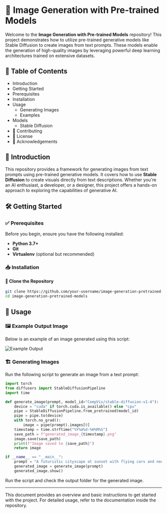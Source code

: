 # 🚀 Image Generation with Pre-trained Models

Welcome to the **Image Generation with Pre-trained Models** repository! This project demonstrates how to utilize pre-trained generative models like Stable Diffusion to create images from text prompts. These models enable the generation of high-quality images by leveraging powerful deep learning architectures trained on extensive datasets.

## 📖 Table of Contents
- Introduction
- Getting Started
- Prerequisites
- Installation
- Usage
  - Generating Images
  - Examples
- Models
  - Stable Diffusion
- 🤝 Contributing
- 📜 License
- 🙌 Acknowledgements

## 🌟 Introduction
This repository provides a framework for generating images from text prompts using pre-trained generative models. It covers how to use **Stable Diffusion** to create visuals directly from text descriptions. Whether you're an AI enthusiast, a developer, or a designer, this project offers a hands-on approach to exploring the capabilities of generative AI.

## 🛠 Getting Started

### ✅ Prerequisites
Before you begin, ensure you have the following installed:

- **Python 3.7+**
- **Git**
- **Virtualenv** (optional but recommended)

### 📥 Installation
#### 🔹 Clone the Repository
```sh
git clone https://github.com/your-username/image-generation-pretrained-models.git
cd image-generation-pretrained-models
```

## 🎨 Usage

### 🖼 Example Output Image
Below is an example of an image generated using this script:

![Example Output](example_output.png)

### 🏗 Generating Images
Run the following script to generate an image from a text prompt:

```python
import torch
from diffusers import StableDiffusionPipeline
import time

def generate_image(prompt, model_id="CompVis/stable-diffusion-v1-4"):
    device = "cuda" if torch.cuda.is_available() else "cpu"
    pipe = StableDiffusionPipeline.from_pretrained(model_id)
    pipe = pipe.to(device)
    with torch.no_grad():
        image = pipe(prompt).images[0]
    timestamp = time.strftime("%Y%m%d-%H%M%S")
    save_path = f"generated_image_{timestamp}.png"
    image.save(save_path)
    print(f"Image saved to {save_path}")
    return image

if __name__ == "__main__":
    prompt = "A futuristic cityscape at sunset with flying cars and neon lights."
    generated_image = generate_image(prompt)
    generated_image.show()
```

Run the script and check the output folder for the generated image.

---
This document provides an overview and basic instructions to get started with the project. For detailed usage, refer to the documentation inside the repository.

